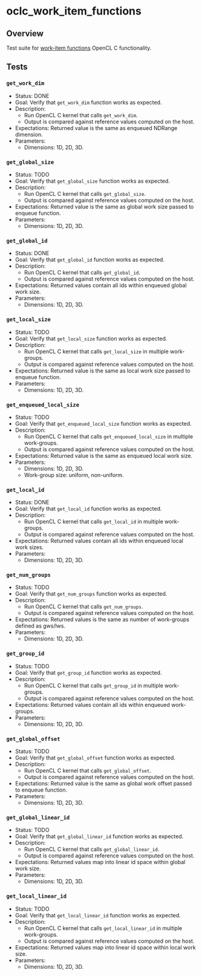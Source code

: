 # oclc_work_item_functions

## Overview
Test suite for 
[work-item functions](https://www.khronos.org/registry/OpenCL/specs/2.2/html/OpenCL_C.html#work-item-functions) 
OpenCL C functionality.

## Tests

### `get_work_dim`
* Status: DONE
* Goal: Verify that `get_work_dim` function works as expected.
* Description: 
  * Run OpenCL C kernel that calls `get_work_dim`.
  * Output is compared against reference values computed on the host.
* Expectations: Returned value is the same as enqueued NDRange dimension.
* Parameters:
  * Dimensions: 1D, 2D, 3D.

### `get_global_size`
* Status: TODO
* Goal: Verify that `get_global_size` function works as expected.
* Description: 
  * Run OpenCL C kernel that calls `get_global_size`.
  * Output is compared against reference values computed on the host.
* Expectations: Returned value is the same as global work size passed to enqueue function.
* Parameters:
  * Dimensions: 1D, 2D, 3D.

### `get_global_id`
* Status: DONE
* Goal: Verify that `get_global_id` function works as expected.
* Description: 
  * Run OpenCL C kernel that calls `get_global_id`.
  * Output is compared against reference values computed on the host.
* Expectations: Returned values contain all ids within enqueued global work size.
* Parameters:
  * Dimensions: 1D, 2D, 3D.

### `get_local_size`
* Status: TODO
* Goal: Verify that `get_local_size` function works as expected.
* Description: 
  * Run OpenCL C kernel that calls `get_local_size` in multiple work-groups.
  * Output is compared against reference values computed on the host.
* Expectations: Returned value is the same as local work size passed to enqueue function.
* Parameters:
  * Dimensions: 1D, 2D, 3D.

### `get_enqueued_local_size`
* Status: TODO
* Goal: Verify that `get_enqueued_local_size` function works as expected.
* Description: 
  * Run OpenCL C kernel that calls `get_enqueued_local_size` in multiple work-groups.
  * Output is compared against reference values computed on the host.
* Expectations: Returned value is the same as enqueued local work size.
* Parameters:
  * Dimensions: 1D, 2D, 3D.
  * Work-group size: uniform, non-uniform.

### `get_local_id`
* Status: DONE
* Goal: Verify that `get_local_id` function works as expected.
* Description: 
  * Run OpenCL C kernel that calls `get_local_id` in multiple work-groups.
  * Output is compared against reference values computed on the host.
* Expectations: Returned values contain all ids within enqueued local work sizes.
* Parameters:
  * Dimensions: 1D, 2D, 3D.

### `get_num_groups`
* Status: TODO
* Goal: Verify that `get_num_groups` function works as expected.
* Description: 
  * Run OpenCL C kernel that calls `get_num_groups`.
  * Output is compared against reference values computed on the host.
* Expectations: Returned values is the same as number of work-groups defined as gws/lws.
* Parameters:
  * Dimensions: 1D, 2D, 3D.

### `get_group_id`
* Status: TODO
* Goal: Verify that `get_group_id` function works as expected.
* Description: 
  * Run OpenCL C kernel that calls `get_group_id` in multiple work-groups.
  * Output is compared against reference values computed on the host.
* Expectations: Returned values contain all ids within enqueued work-groups.
* Parameters:
  * Dimensions: 1D, 2D, 3D.

### `get_global_offset`
* Status: TODO
* Goal: Verify that `get_global_offset` function works as expected.
* Description: 
  * Run OpenCL C kernel that calls `get_global_offset`.
  * Output is compared against reference values computed on the host.
* Expectations: Returned value is the same as global work offset passed to enqueue function.
* Parameters:
  * Dimensions: 1D, 2D, 3D.

### `get_global_linear_id`
* Status: TODO
* Goal: Verify that `get_global_linear_id` function works as expected.
* Description: 
  * Run OpenCL C kernel that calls `get_global_linear_id`.
  * Output is compared against reference values computed on the host.
* Expectations: Returned values map into linear id space within global work size.
* Parameters:
  * Dimensions: 1D, 2D, 3D.

### `get_local_linear_id`
* Status: TODO
* Goal: Verify that `get_local_linear_id` function works as expected.
* Description: 
  * Run OpenCL C kernel that calls `get_local_linear_id` in multiple work-groups.
  * Output is compared against reference values computed on the host.
* Expectations: Returned values map into linear id space within local work size.
* Parameters:
  * Dimensions: 1D, 2D, 3D.
